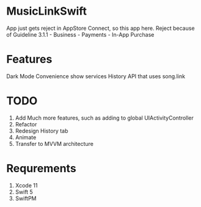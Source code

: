 # MusicLinkSwift

App just gets reject in AppStore Connect, so this app here. Reject because of Guideline 3.1.1 - Business - Payments - In-App Purchase

# Features

Dark Mode
Сonvenience show services
History
API that uses song.link

# TODO

1. Add Much more features, such as adding to global UIActivityController
1. Refactor
2. Redesign History tab
3. Animate
4. Transfer to MVVM architecture

# Requrements

1. Xcode 11
2. Swift 5
3. SwiftPM
